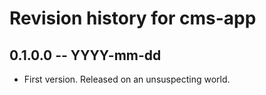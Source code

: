 # Revision history for cms-app

## 0.1.0.0 -- YYYY-mm-dd

* First version. Released on an unsuspecting world.
